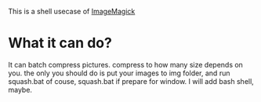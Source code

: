 This is a shell usecase of [ImageMagick](https://github.com/ImageMagick/ImageMagick)

# What it can do?
It can batch compress pictures. compress to how many size depends on you. the only you should do is put your images to img folder, and run squash.bat
of couse, squash.bat if prepare for window.
I will add bash shell, maybe.

